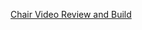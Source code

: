 [Chair Video Review and Build](https://www.youtube.com/watch?v=IzmYyjGj01g&ab_channel=PetervonPanda)
